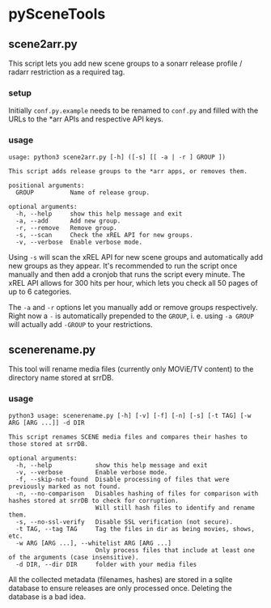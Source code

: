 # pySceneTools

## scene2arr.py
This script lets you add new scene groups to a sonarr release profile / radarr restriction as a required tag.

### setup
Initially `conf.py.example` needs to be renamed to `conf.py` and filled with the URLs to the *arr APIs and respective 
API keys.

### usage
```
usage: python3 scene2arr.py [-h] ([-s] [[ -a | -r ] GROUP ])

This script adds release groups to the *arr apps, or removes them.

positional arguments:
  GROUP          Name of release group.

optional arguments:
  -h, --help     show this help message and exit
  -a, --add      Add new group.
  -r, --remove   Remove group.
  -s, --scan     Check the xREL API for new groups.
  -v, --verbose  Enable verbose mode.
```

Using `-s` will scan the xREL API for new scene groups and automatically add new groups as they appear. It's recommended
to run the script once manually and then add a cronjob that runs the script every minute. The xREL API allows for 300
hits per hour, which lets you check all 50 pages of up to 6 categories.

The `-a` and `-r` options let you manually add or remove groups respectively. Right now a `-` is automatically prepended
to the `GROUP`, i. e. using `-a GROUP` will actually add `-GROUP` to your restrictions.

## scenerename.py
This tool will rename media files (currently only MOViE/TV content) to the directory name stored at srrDB.

### usage
```
python3 usage: scenerename.py [-h] [-v] [-f] [-n] [-s] [-t TAG] [-w ARG [ARG ...]] -d DIR

This script renames SCENE media files and compares their hashes to those stored at srrDB.

optional arguments:
  -h, --help            show this help message and exit
  -v, --verbose         Enable verbose mode.
  -f, --skip-not-found  Disable processing of files that were previously marked as not found.
  -n, --no-comparison   Disables hashing of files for comparison with hashes stored at srrDB to check for corruption.
                        Will still hash files to identify and rename them.
  -s, --no-ssl-verify   Disable SSL verification (not secure).
  -t TAG, --tag TAG     Tag the files in dir as being movies, shows, etc.
  -w ARG [ARG ...], --whitelist ARG [ARG ...]
                        Only process files that include at least one of the arguments (case insensitive).
  -d DIR, --dir DIR     folder with your media files
```
All the collected metadata (filenames, hashes) are stored in a sqlite database to ensure releases are only processed 
once. Deleting the database is a bad idea.
